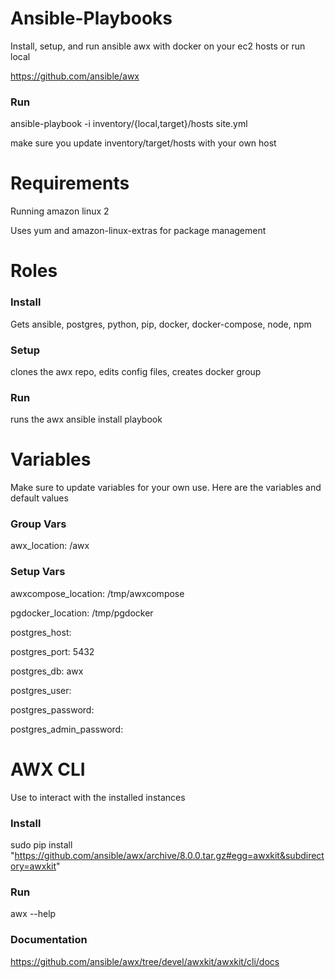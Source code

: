 # Ansible-Playbooks
Install, setup, and run ansible awx with docker on your ec2 hosts or run local

https://github.com/ansible/awx

### Run

ansible-playbook -i inventory/{local,target}/hosts site.yml

make sure you update inventory/target/hosts with your own host

# Requirements

Running amazon linux 2

Uses yum and amazon-linux-extras for package management

# Roles

### Install

Gets ansible, postgres, python, pip, docker, docker-compose, node, npm

### Setup

clones the awx repo, edits config files, creates docker group

### Run

runs the awx ansible install playbook

# Variables

Make sure to update variables for your own use. Here are the variables and default values

### Group Vars

awx_location: /awx

### Setup Vars

awxcompose_location: /tmp/awxcompose

pgdocker_location: /tmp/pgdocker

postgres_host:

postgres_port: 5432

postgres_db: awx

postgres_user:

postgres_password:

postgres_admin_password:

# AWX CLI

Use to interact with the installed instances

### Install

sudo pip install "https://github.com/ansible/awx/archive/8.0.0.tar.gz#egg=awxkit&subdirectory=awxkit"

### Run

awx --help

### Documentation

https://github.com/ansible/awx/tree/devel/awxkit/awxkit/cli/docs
